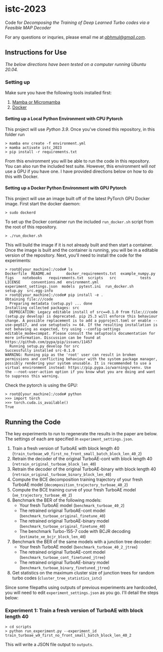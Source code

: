 # istc-2023

Code for _Decomposing the Training of Deep Learned Turbo codes via a Feasible MAP Decoder_

For any questions or inquries, please email me at *abhmul@gmail.com*.

## Instructions for Use

_The below directions have been tested on a computer running Ubuntu 20.04._

### Setting up

Make sure you have the following tools installed first:

1. [Mamba or Micromamba](https://mamba.readthedocs.io/en/latest/installation.html)
2. [Docker](https://www.docker.com/)

#### Setting up a Local Python Environment with CPU Pytorch

This project will use _Python 3.9_. Once you've cloned this repository, in this folder run

```
> mamba env create -f environment.yml
> mamba activate istc_2023
> pip install -r requirements.txt
```

From this environment you will be able to run the code in this repository. You can also run the included test suite. However, this environment will _not_ use a GPU if you have one. I have provided directions below on how to do this with Docker.

#### Setting up a Docker Python Environment with GPU Pytorch

This project will use an image built off of the latest PyTorch GPU Docker image. First start the docker daemon:

```
> sudo dockerd
```

To set up the Docker container run the included `run_docker.sh` script from the root of this repository.

```
> ./run_docker.sh
```

This will build the image if it is not already built and then start a container. Once the image is built and the container is running, you will be in a editable version of the repository. Next, you'll need to install the code for the experiments:

```
> root@[your_machine]:/code# ls
Dockerfile  README.md       docker_requirements.txt  example_numpy.py          figs    notebooks   requirements.txt  scripts   src           tests
LICENSE     conventions.md  environment.yml          experiment_settings.json  models  pytest.ini  run_docker.sh     setup.py  src.egg-info
> root@[your_machine]:/code# pip install -e .
Obtaining file:///code
  Preparing metadata (setup.py) ... done
Installing collected packages: src
  DEPRECATION: Legacy editable install of src==0.1.0 from file:///code (setup.py develop) is deprecated. pip 25.3 will enforce this behaviour change. A possible replacement is to add a pyproject.toml or enable --use-pep517, and use setuptools >= 64. If the resulting installation is not behaving as expected, try using --config-settings editable_mode=compat. Please consult the setuptools documentation for more information. Discussion can be found at https://github.com/pypa/pip/issues/11457
  Running setup.py develop for src
Successfully installed src-0.1.0
WARNING: Running pip as the 'root' user can result in broken permissions and conflicting behaviour with the system package manager, possibly rendering your system unusable. It is recommended to use a virtual environment instead: https://pip.pypa.io/warnings/venv. Use the --root-user-action option if you know what you are doing and want to suppress this warning.
```

Check the pytorch is using the GPU:

```
> root@[your_machine]:/code# python
>>> import torch
>>> torch.cuda.is_available()
True
```

## Running the Code

The key experiments to run to regenerate the results in the paper are below. The settings of each are specified in `experiment_settings.json`.

1. Train a fresh version of TurboAE with block length 40 (`train_turboae_w9_first_no_front_small_batch_block_len_40_2`)
2. Retrain the decoder of the original TurboAE-cont with block length 40 (`retrain_original_turboae_block_len_40`)
3. Retrain the decoder of the original TurboAE-binary with block length 40 (`retrain_original_turboae_binary_block_len_40`)
4. Compute the BCE decomposition training trajectory of your fresh TurboAE model (`decomposition_trajectory_turboae_40_2`)
5. Compute the BCE training curve of your fresh TurboAE model (`xe_trajectory_turboae_40_2`)
6. Benchmark the BER of the following models:
   - Your fresh TurboAE model (`benchmark_turboae_40_2`)
   - The retrained original TurboAE-cont model (`benchmark_turboae_original_finetune_40`)
   - The retrained original TurboAE-binary model (`benchmark_turboae_original_finetune_40`)
   - The benchmark Turbo-155-7 code with BCJR decoding (`estimate_xe_bcjr_block_len_40`)
7. Benchmark the BER of the same models with a junction tree decoder:
   - Your fresh TurboAE model (`benchmark_turboae_40_2_jtree`)
   - The retrained original TurboAE-cont model (`benchmark_turboae_cont_finetuned_jtree`)
   - The retrained original TurboAE-binary model (`benchmark_turboae_binary_finetuned_jtree`)
8. Get statistics on the maximum cluster size of junction trees for random turbo codes (`cluster_tree_statistics_istc`)

Since some filepaths using outputs of previous experiments are hardcoded, you will need to edit `experiment_settings.json` as you go. I'll detail the steps below:

### Experiment 1: Train a fresh version of TurboAE with block length 40

```
> cd scripts
> python run_experiment.py --experiment_id train_turboae_w9_first_no_front_small_batch_block_len_40_2
```

This will write a JSON file output to `outputs`.
